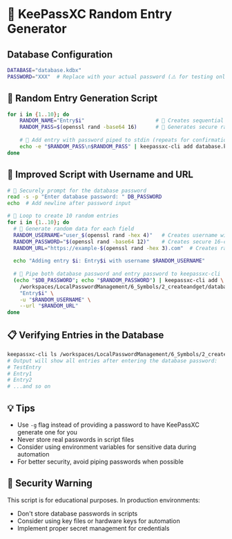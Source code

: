 # 🔐 KeePassXC Random Entry Generator

## Database Configuration
```bash
DATABASE="database.kdbx"
PASSWORD="XXX"  # Replace with your actual password (⚠️ for testing only - don't store passwords in scripts!)
```

## 🎲 Random Entry Generation Script
```bash
for i in {1..10}; do
    RANDOM_NAME="Entry$i"                       # 📝 Creates sequential entry names
    RANDOM_PASS=$(openssl rand -base64 16)      # 🎲 Generates secure random password
    
    # 🔐 Add entry with password piped to stdin (repeats for confirmation)
    echo -e "$RANDOM_PASS\n$RANDOM_PASS" | keepassxc-cli add database.kdbx "$RANDOM_NAME" -g
done
```

## 🚀 Improved Script with Username and URL
```bash
# 🔐 Securely prompt for the database password
read -s -p "Enter database password: " DB_PASSWORD
echo  # Add newline after password input

# 🔄 Loop to create 10 random entries
for i in {1..10}; do
  # 🎲 Generate random data for each field
  RANDOM_USERNAME="user_$(openssl rand -hex 4)"   # Creates username with random suffix
  RANDOM_PASSWORD="$(openssl rand -base64 12)"    # Creates secure 16-character password
  RANDOM_URL="https://example-$(openssl rand -hex 3).com"  # Creates random website URL
  
  echo "Adding entry $i: Entry$i with username $RANDOM_USERNAME"
  
  # 🔐 Pipe both database password and entry password to keepassxc-cli
  (echo "$DB_PASSWORD"; echo "$RANDOM_PASSWORD") | keepassxc-cli add \
    /workspaces/LocalPasswordManagement/6_Symbols/2_createandget/database.kdbx \
    "Entry$i" \
    -u "$RANDOM_USERNAME" \
    --url "$RANDOM_URL"
done
```

## 📋 Verifying Entries in the Database
```bash
keepassxc-cli ls /workspaces/LocalPasswordManagement/6_Symbols/2_createandget/database.kdbx
# Output will show all entries after entering the database password:
# TestEntry
# Entry1
# Entry2
# ...and so on
```

## 💡 Tips
- Use `-g` flag instead of providing a password to have KeePassXC generate one for you
- Never store real passwords in script files 
- Consider using environment variables for sensitive data during automation
- For better security, avoid piping passwords when possible

## 🛑 Security Warning
This script is for educational purposes. In production environments:
- Don't store database passwords in scripts
- Consider using key files or hardware keys for automation
- Implement proper secret management for credentials